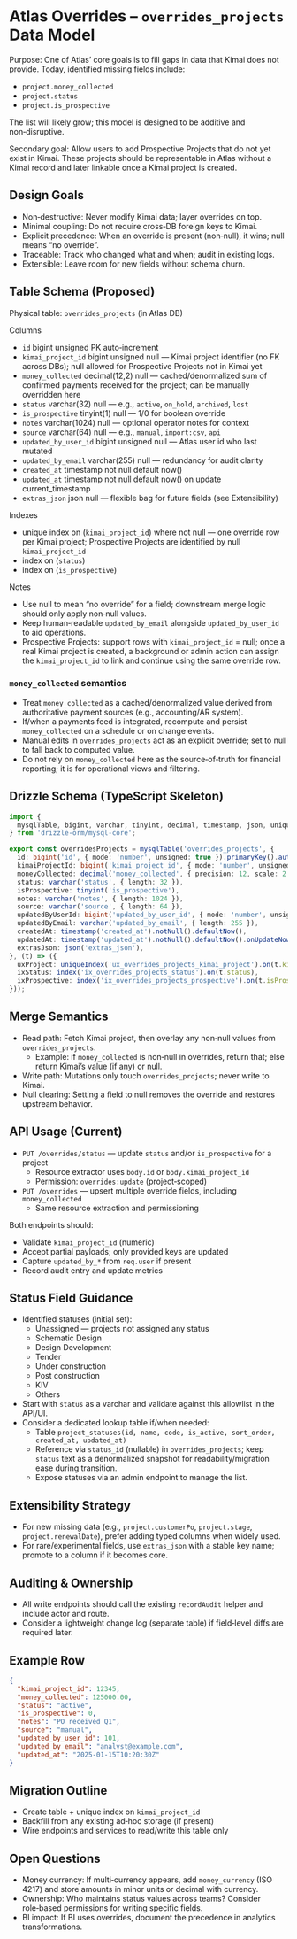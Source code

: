 # Atlas Overrides – `overrides_projects` Data Model

Purpose: One of Atlas’ core goals is to fill gaps in data that Kimai does not provide. Today, identified missing fields include:
- `project.money_collected`
- `project.status`
- `project.is_prospective`

The list will likely grow; this model is designed to be additive and non‑disruptive.

Secondary goal: Allow users to add Prospective Projects that do not yet exist in Kimai. These projects should be representable in Atlas without a Kimai record and later linkable once a Kimai project is created.

## Design Goals
- Non‑destructive: Never modify Kimai data; layer overrides on top.
- Minimal coupling: Do not require cross‑DB foreign keys to Kimai.
- Explicit precedence: When an override is present (non‑null), it wins; null means “no override”.
- Traceable: Track who changed what and when; audit in existing logs.
- Extensible: Leave room for new fields without schema churn.

## Table Schema (Proposed)

Physical table: `overrides_projects` (in Atlas DB)

Columns
- `id` bigint unsigned PK auto‑increment
- `kimai_project_id` bigint unsigned null — Kimai project identifier (no FK across DBs); null allowed for Prospective Projects not in Kimai yet
- `money_collected` decimal(12,2) null — cached/denormalized sum of confirmed payments received for the project; can be manually overridden here
- `status` varchar(32) null — e.g., `active`, `on_hold`, `archived`, `lost`
- `is_prospective` tinyint(1) null — 1/0 for boolean override
- `notes` varchar(1024) null — optional operator notes for context
- `source` varchar(64) null — e.g., `manual`, `import:csv`, `api`
- `updated_by_user_id` bigint unsigned null — Atlas user id who last mutated
- `updated_by_email` varchar(255) null — redundancy for audit clarity
- `created_at` timestamp not null default now()
- `updated_at` timestamp not null default now() on update current_timestamp
- `extras_json` json null — flexible bag for future fields (see Extensibility)

Indexes
- unique index on (`kimai_project_id`) where not null — one override row per Kimai project; Prospective Projects are identified by null `kimai_project_id`
- index on (`status`)
- index on (`is_prospective`)

Notes
- Use null to mean “no override” for a field; downstream merge logic should only apply non‑null values.
- Keep human‑readable `updated_by_email` alongside `updated_by_user_id` to aid operations.
 - Prospective Projects: support rows with `kimai_project_id` = null; once a real Kimai project is created, a background or admin action can assign the `kimai_project_id` to link and continue using the same override row.

### `money_collected` semantics
- Treat `money_collected` as a cached/denormalized value derived from authoritative payment sources (e.g., accounting/AR system).
- If/when a payments feed is integrated, recompute and persist `money_collected` on a schedule or on change events.
- Manual edits in `overrides_projects` act as an explicit override; set to null to fall back to computed value.
- Do not rely on `money_collected` here as the source‑of‑truth for financial reporting; it is for operational views and filtering.

## Drizzle Schema (TypeScript Skeleton)
```ts
import {
  mysqlTable, bigint, varchar, tinyint, decimal, timestamp, json, uniqueIndex, index
} from 'drizzle-orm/mysql-core';

export const overridesProjects = mysqlTable('overrides_projects', {
  id: bigint('id', { mode: 'number', unsigned: true }).primaryKey().autoincrement(),
  kimaiProjectId: bigint('kimai_project_id', { mode: 'number', unsigned: true }).notNull(),
  moneyCollected: decimal('money_collected', { precision: 12, scale: 2 }),
  status: varchar('status', { length: 32 }),
  isProspective: tinyint('is_prospective'),
  notes: varchar('notes', { length: 1024 }),
  source: varchar('source', { length: 64 }),
  updatedByUserId: bigint('updated_by_user_id', { mode: 'number', unsigned: true }),
  updatedByEmail: varchar('updated_by_email', { length: 255 }),
  createdAt: timestamp('created_at').notNull().defaultNow(),
  updatedAt: timestamp('updated_at').notNull().defaultNow().onUpdateNow(),
  extrasJson: json('extras_json'),
}, (t) => ({
  uxProject: uniqueIndex('ux_overrides_projects_kimai_project').on(t.kimaiProjectId),
  ixStatus: index('ix_overrides_projects_status').on(t.status),
  ixProspective: index('ix_overrides_projects_prospective').on(t.isProspective),
}));
```

## Merge Semantics
- Read path: Fetch Kimai project, then overlay any non‑null values from `overrides_projects`.
  - Example: if `money_collected` is non‑null in overrides, return that; else return Kimai’s value (if any) or null.
- Write path: Mutations only touch `overrides_projects`; never write to Kimai.
- Null clearing: Setting a field to null removes the override and restores upstream behavior.

## API Usage (Current)
- `PUT /overrides/status` — update `status` and/or `is_prospective` for a project
  - Resource extractor uses `body.id` or `body.kimai_project_id`
  - Permission: `overrides:update` (project‑scoped)
- `PUT /overrides` — upsert multiple override fields, including `money_collected`
  - Same resource extraction and permissioning

Both endpoints should:
- Validate `kimai_project_id` (numeric)
- Accept partial payloads; only provided keys are updated
- Capture `updated_by_*` from `req.user` if present
- Record audit entry and update metrics

## Status Field Guidance
- Identified statuses (initial set):
  - Unassigned — projects not assigned any status
  - Schematic Design
  - Design Development
  - Tender
  - Under construction
  - Post construction
  - KIV
  - Others
- Start with `status` as a varchar and validate against this allowlist in the API/UI.
- Consider a dedicated lookup table if/when needed:
  - Table `project_statuses(id, name, code, is_active, sort_order, created_at, updated_at)`
  - Reference via `status_id` (nullable) in `overrides_projects`; keep `status` text as a denormalized snapshot for readability/migration ease during transition.
  - Expose statuses via an admin endpoint to manage the list.

## Extensibility Strategy
- For new missing data (e.g., `project.customerPo`, `project.stage`, `project.renewalDate`), prefer adding typed columns when widely used.
- For rare/experimental fields, use `extras_json` with a stable key name; promote to a column if it becomes core.

## Auditing & Ownership
- All write endpoints should call the existing `recordAudit` helper and include actor and route.
- Consider a lightweight change log (separate table) if field‑level diffs are required later.

## Example Row
```json
{
  "kimai_project_id": 12345,
  "money_collected": 125000.00,
  "status": "active",
  "is_prospective": 0,
  "notes": "PO received Q1",
  "source": "manual",
  "updated_by_user_id": 101,
  "updated_by_email": "analyst@example.com",
  "updated_at": "2025-01-15T10:20:30Z"
}
```

## Migration Outline
- Create table + unique index on `kimai_project_id`
- Backfill from any existing ad‑hoc storage (if present)
- Wire endpoints and services to read/write this table only

## Open Questions
- Money currency: If multi‑currency appears, add `money_currency` (ISO 4217) and store amounts in minor units or decimal with currency.
- Ownership: Who maintains status values across teams? Consider role‑based permissions for writing specific fields.
- BI impact: If BI uses overrides, document the precedence in analytics transformations.
